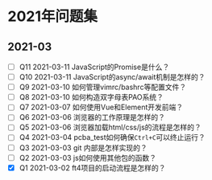 # 2021年问题集

## 2021-03

- [ ] Q11 2021-03-11 JavaScript的Promise是什么？
- [ ] Q10 2021-03-11 JavaScript的async/await机制是怎样的？
- [ ] Q9 2021-03-10 如何管理vimrc/bashrc等配置文件？
- [ ] Q8 2021-03-10 如何构造双字母表PAO系统？
- [ ] Q7 2021-03-07 如何使用Vue和Element开发前端？
- [ ] Q6 2021-03-06 浏览器的工作原理是怎样的？
- [ ] Q5 2021-03-06 浏览器加载html/css/js的流程是怎样的？
- [ ] Q4 2021-03-04 pcba_test如何确保`Ctrl+C`可以终止运行？
- [ ] Q3 2021-03-03 git 内部是怎样实现的？
- [ ] Q2 2021-03-03 js如何使用其他包的函数？
- [x] Q1 2021-03-02 ft4项目的启动流程是怎样的？
